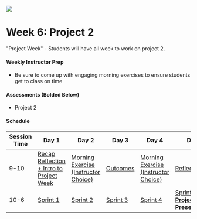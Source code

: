 
![](https://ga-dash.s3.amazonaws.com/production/assets/logo-9f88ae6c9c3871690e33280fcf557f33.png)

# Week 6: Project 2

"Project Week" - Students will have all week to work on project 2.

#### Weekly Instructor Prep

- Be sure to come up with engaging morning exercises to ensure students get to class on time

#### Assessments (Bolded Below)

- Project 2

#### Schedule

Session Time | Day 1 | Day 2 | Day 3 | Day 4 | Day 5
 --- | --- | --- | --- | ---  | ---
9-10 | [Recap Reflection + Intro to Project Week][6-1A] | [Morning Exercise (Instructor Choice)][6-2A] | [Outcomes][6-3A] | [Morning Exercise (Instructor Choice)][6-4A] | [Reflection][6-5A]
10-6 | [Sprint 1][6-1B] | [Sprint 2][6-2B] | [Sprint 3][6-3B] | [Sprint 4][6-4B] | [Sprint 5 / **Project 2 Presentations**][6-5B]



[6-1A]: ../recurring-materials/morning-exercises-review
[6-1B]: ../recurring-materials/project-workshop

[6-2A]: ../recurring-materials/morning-exercises-review
[6-2B]: ../recurring-materials/project-workshop

[6-3A]: ../recurring-materials/outcomes
[6-3B]: ../recurring-materials/project-workshop

[6-4A]: ../recurring-materials/morning-exercises-review
[6-4B]: ../recurring-materials/project-workshop

[6-5A]: ../recurring-materials/reflection
[6-5B]: ../recurring-materials/project-workshop
